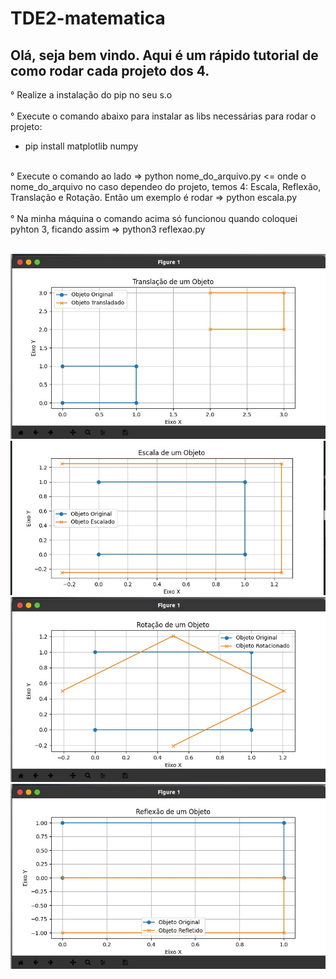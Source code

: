 <h1>TDE2-matematica</h1>

<h2> Olá, seja bem vindo. Aqui é um rápido tutorial de como rodar cada projeto dos 4. </h2>

° Realize a instalação do pip no seu s.o
<br />
<br />
° Execute o comando abaixo para instalar as libs necessárias para rodar o projeto:
 - pip install matplotlib numpy
  <br />
° Execute o comando ao lado => python nome_do_arquivo.py <= onde o nome_do_arquivo no caso dependeo do projeto, temos 4: Escala, Reflexão, Translação e Rotação. Então um exemplo é rodar => python escala.py 
<br />
<br />
° Na minha máquina o comando acima só funcionou quando coloquei pyhton 3, ficando assim => python3 reflexao.py
<br />
<br />

![image](https://github.com/im4nu/TDE2-matematica/blob/master/assets/translacao.jpeg)
<br />
![image](https://github.com/im4nu/TDE2-matematica/blob/master/assets/escala.jpeg)
<br />
![image](https://github.com/im4nu/TDE2-matematica/blob/master/assets/rotacao.jpeg)
<br />
![image](https://github.com/im4nu/TDE2-matematica/blob/master/assets/reflexao.jpeg)
